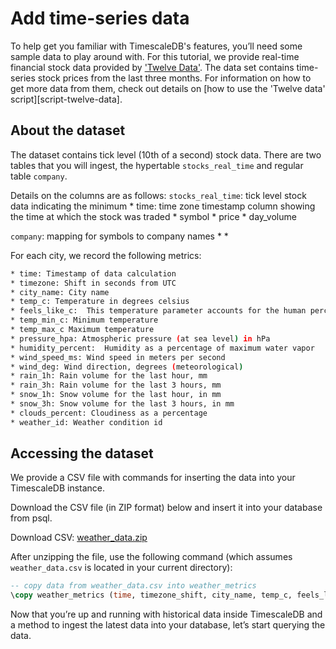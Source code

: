 # Add time-series data

To help get you familiar with TimescaleDB's features, you’ll need some
sample data to play around with. For this tutorial, we provide real-time financial 
stock data provided by ['Twelve Data'][twelve-data]. The data set contains time-series 
stock prices from the last three months. For information on how to get more data 
from them, check out details on [how to use the 'Twelve data' script][script-twelve-data].

## About the dataset

The dataset contains tick level (10th of a second) stock data. There are two tables that 
you will ingest, the hypertable `stocks_real_time` and regular table `company`. 

Details on the columns are as follows:
`stocks_real_time`: tick level stock data indicating the minimum 
    * time: time zone timestamp column showing the time at which the stock was traded
    * symbol
    * price
    * day_volume

`company`: mapping for symbols to company names
    * 
    * 

For each city, we record the following metrics:
```bash
* time: Timestamp of data calculation
* timezone: Shift in seconds from UTC
* city_name: City name
* temp_c: Temperature in degrees celsius
* feels_like_c:  This temperature parameter accounts for the human perception of weather
* temp_min_c: Minimum temperature
* temp_max_c Maximum temperature
* pressure_hpa: Atmospheric pressure (at sea level) in hPa
* humidity_percent:  Humidity as a percentage of maximum water vapor
* wind_speed_ms: Wind speed in meters per second
* wind_deg: Wind direction, degrees (meteorological)
* rain_1h: Rain volume for the last hour, mm
* rain_3h: Rain volume for the last 3 hours, mm
* snow_1h: Snow volume for the last hour, in mm
* snow_3h: Snow volume for the last 3 hours, in mm
* clouds_percent: Cloudiness as a percentage
* weather_id: Weather condition id
```

## Accessing the dataset

We provide a CSV file with commands for inserting the data into your TimescaleDB instance.

Download the CSV file (in ZIP format) below and insert it into your database from psql.

Download CSV: <tag type="download">[weather_data.zip](https://s3.amazonaws.com/assets.timescale.com/docs/downloads/weather_data.zip)</tag>

After unzipping the file, use the following command (which assumes `weather_data.csv` is located in your current directory):

```sql
-- copy data from weather_data.csv into weather_metrics
\copy weather_metrics (time, timezone_shift, city_name, temp_c, feels_like_c, temp_min_c, temp_max_c, pressure_hpa, humidity_percent, wind_speed_ms, wind_deg, rain_1h_mm, rain_3h_mm, snow_1h_mm, snow_3h_mm, clouds_percent, weather_type_id) from './weather_data.csv' CSV HEADER;
```
Now that you’re up and running with historical data inside TimescaleDB and a
method to ingest the latest data into your database, let’s start querying the data.


[twelve-data]: 
[script-twelve-data]: